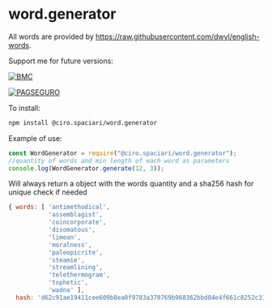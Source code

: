 word.generator
=============

All words are provided by https://raw.githubusercontent.com/dwyl/english-words.

Support me for future versions:

[![BMC](https://cdn.buymeacoffee.com/buttons/default-orange.png)](https://www.buymeacoffee.com/i2yBGw7)

[![PAGSEGURO](https://stc.pagseguro.uol.com.br/public/img/botoes/doacoes/209x48-doar-assina.gif)](https://pag.ae/7VxyJphKt)


To install:
```sh
npm install @ciro.spaciari/word.generator
```

Example of use:

```javascript
const WordGenerator = require("@ciro.spaciari/word.generator");
//quantity of words and min length of each word as parameters
console.log(WordGenerator.generate(12, 3));
```

Will always return a object with the words quantity and a sha256 hash for unique check if needed

```javascript
{ words: [ 'antimethodical',
           'assemblagist',
           'coincorporate',
           'disomatous',
           'limean',
           'moralness',
           'paleopicrite',
           'steamie',
           'streamlining',
           'telethermogram',
           'tophetic',
           'wadna' ],
  hash: 'd62c91ae19411cee609b8ea0f9783a370769b968362bbd84e4f661c8252c316e' }
```
